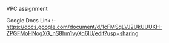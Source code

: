 VPC assignment

Google Docs Link :- https://docs.google.com/document/d/1cFMSqLVJ2UkUUUKH-ZPGFMoHNogXG_nS8hm1vyXq6IU/edit?usp=sharing

